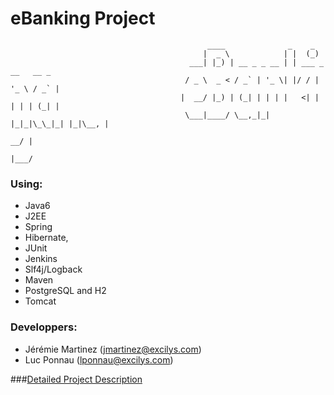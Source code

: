 #		eBanking Project

                                                ____              _    _             
                                               |  _ \            | |  (_)            
                                            ___| |_) | __ _ _ __ | | ___ _ __   __ _ 
                                           / _ \  _ < / _` | '_ \| |/ / | '_ \ / _` |
                                          |  __/ |_) | (_| | | | |   <| | | | | (_| |
                                           \___|____/ \__,_|_| |_|_|\_\_|_| |_|\__, |
                                                                                __/ |
                                                                               |___/ 

### Using:  
* Java6
* J2EE
* Spring
* Hibernate,
* JUnit
* Jenkins
* Slf4j/Logback
* Maven
* PostgreSQL and H2
* Tomcat

### Developpers:
* Jérémie Martinez (jmartinez@excilys.com)
* Luc Ponnau (lponnau@excilys.com)

###[Detailed Project Description](https://github.com/downloads/lponnau/ExcilysBanking/DescriptionProjet.pdf)